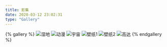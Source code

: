 ```yaml
---
title: 影集
date: 2020-03-12 23:02:31
type: "Gallery"
---
```

{% gallery %}
![湿地](https://i.loli.net/2020/03/13/h5JcZsSYKeTv824.jpg)
![动漫](https://i.loli.net/2020/03/13/4eH5tPVYD7AJizS.jpg)
![宇宙](https://i.loli.net/2020/05/23/RZTjAgOWL45FGnr.jpg)
![壁纸1](https://i.loli.net/2020/05/23/Yg9PGwF1nybavsq.jpg)
![壁纸2](https://i.loli.net/2020/05/23/qMRU9gPVvZNLexG.jpg)
![高达](https://i.loli.net/2021/11/16/uWPXI6CiFhv1eHc.jpg)
{% endgallery %}
